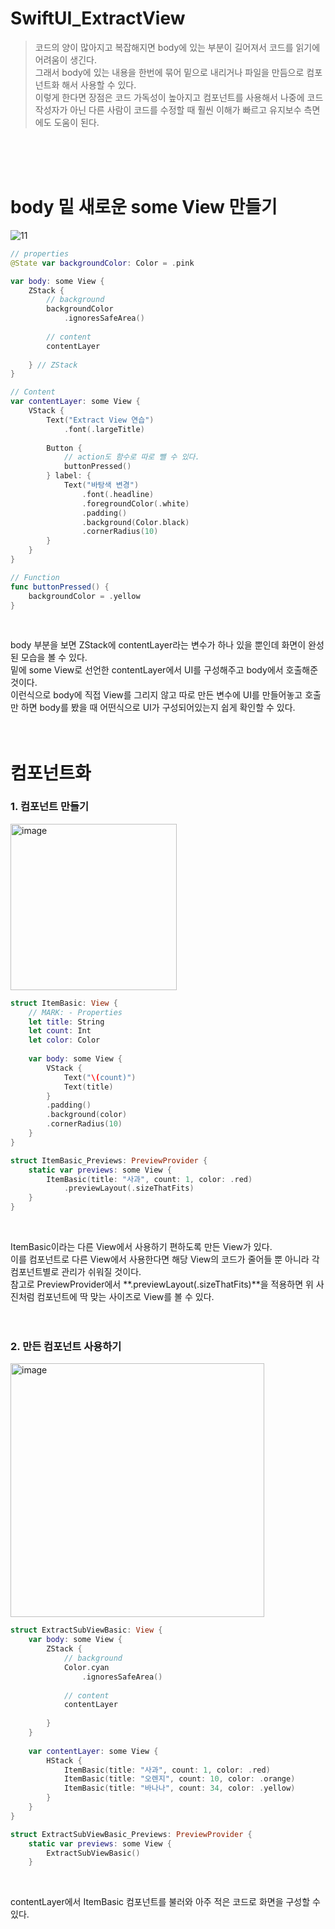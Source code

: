 # SwiftUI_ExtractView

> 코드의 양이 많아지고 복잡해지면 body에 있는 부분이 길어져서 코드를 읽기에 어려움이 생긴다.
    <br>그래서 body에 있는 내용을 한번에 묶어 밑으로 내리거나 파일을 만듬으로 컴포넌트화 해서 사용할 수 있다.
    <br>이렇게 한다면 장점은 코드 가독성이 높아지고 컴포넌트를 사용해서 나중에 코드 작성자가 아닌 다른 사람이 코드를 수정할 때 훨씬 이해가 빠르고 유지보수 측면에도 도움이 된다.
<br>
<br>
<br>    

# body 밑 새로운 some View 만들기
    
![11](https://user-images.githubusercontent.com/63503972/230125569-0dd408ea-dd6e-4ce5-87c9-e982138e86c7.gif)

```swift
// properties
@State var backgroundColor: Color = .pink

var body: some View {
    ZStack {
        // background
        backgroundColor
            .ignoresSafeArea()
        
        // content
        contentLayer
        
    } // ZStack
}

// Content
var contentLayer: some View {
    VStack {
        Text("Extract View 연습")
            .font(.largeTitle)
        
        Button {
            // action도 함수로 따로 뺄 수 있다.
            buttonPressed()
        } label: {
            Text("바탕색 변경")
                .font(.headline)
                .foregroundColor(.white)
                .padding()
                .background(Color.black)
                .cornerRadius(10)
        }
    }
}

// Function
func buttonPressed() {
    backgroundColor = .yellow
}
```
<br>

body 부분을 보면 ZStack에 contentLayer라는 변수가 하나 있을 뿐인데 화면이 완성된 모습을 볼 수 있다.
<br> 밑에 some View로 선언한 contentLayer에서 UI를 구성해주고 body에서 호출해준것이다.
<br> 이런식으로 body에 직접 View를 그리지 않고 따로 만든 변수에 UI를 만들어놓고 호출만 하면 body를 봤을 때 어떤식으로 UI가 구성되어있는지 쉽게 확인할 수 있다.
<br>
<br>
<br>

# 컴포넌트화

### 1. 컴포넌트 만들기

<img width="266" alt="image" src="https://user-images.githubusercontent.com/63503972/230128441-9b468e30-629a-49c1-9b60-2d0003f232c3.png">

```swift
struct ItemBasic: View {
    // MARK: - Properties
    let title: String
    let count: Int
    let color: Color
    
    var body: some View {
        VStack {
            Text("\(count)")
            Text(title)
        }
        .padding()
        .background(color)
        .cornerRadius(10)
    }
}

struct ItemBasic_Previews: PreviewProvider {
    static var previews: some View {
        ItemBasic(title: "사과", count: 1, color: .red)
            .previewLayout(.sizeThatFits)
    }
}
```
<br>

ItemBasic이라는 다른 View에서 사용하기 편하도록 만든 View가 있다.
<br> 이를 컴포넌트로 다른 View에서 사용한다면 해당 View의 코드가 줄어들 뿐 아니라 각 컴포넌트별로 관리가 쉬워질 것이다.
<br> 참고로 PreviewProvider에서 **.previewLayout(.sizeThatFits)**을 적용하면 위 사진처럼 컴포넌트에 딱 맞는 사이즈로 View를 볼 수 있다.
<br>
<br>
<Br>

### 2. 만든 컴포넌트 사용하기

<img width="406" alt="image" src="https://user-images.githubusercontent.com/63503972/230130199-d9e4ccd0-9067-49cd-86fb-aab4cf3884f1.png">

```swift
struct ExtractSubViewBasic: View {
    var body: some View {
        ZStack {
            // background
            Color.cyan
                .ignoresSafeArea()
            
            // content
            contentLayer
            
        }
    }
    
    var contentLayer: some View {
        HStack {
            ItemBasic(title: "사과", count: 1, color: .red)
            ItemBasic(title: "오렌지", count: 10, color: .orange)
            ItemBasic(title: "바나나", count: 34, color: .yellow)
        }
    }
}

struct ExtractSubViewBasic_Previews: PreviewProvider {
    static var previews: some View {
        ExtractSubViewBasic()
    }
```
<br>

contentLayer에서 ItemBasic 컴포넌트를 불러와 아주 적은 코드로 화면을 구성할 수 있다.
